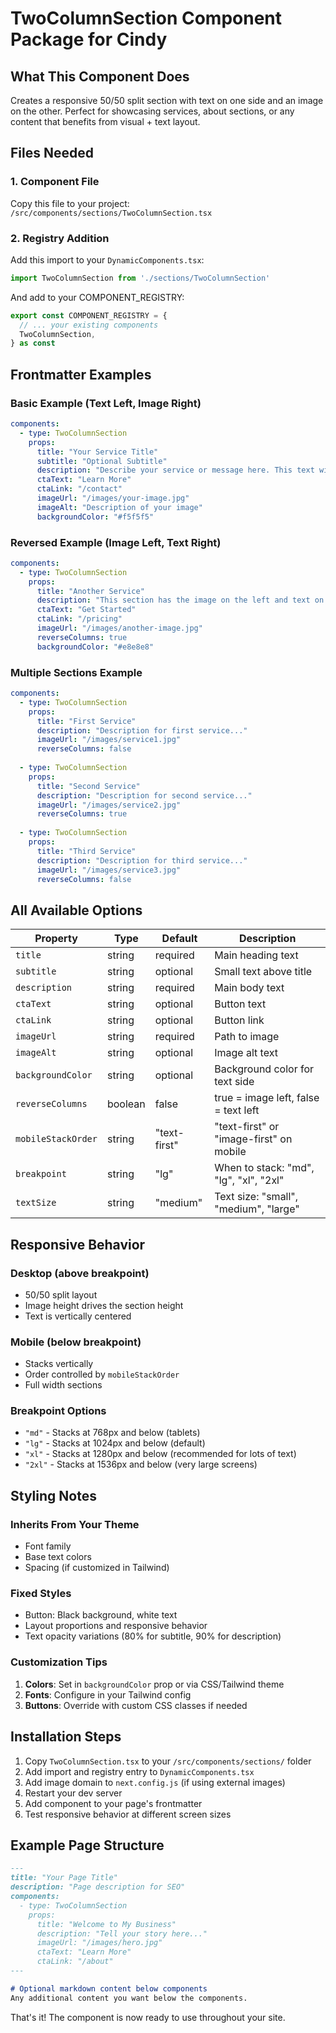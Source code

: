 # TwoColumnSection Component Package for Cindy

## What This Component Does
Creates a responsive 50/50 split section with text on one side and an image on the other. Perfect for showcasing services, about sections, or any content that benefits from visual + text layout.

## Files Needed

### 1. Component File
Copy this file to your project: `/src/components/sections/TwoColumnSection.tsx`

### 2. Registry Addition
Add this import to your `DynamicComponents.tsx`:
```typescript
import TwoColumnSection from './sections/TwoColumnSection'
```

And add to your COMPONENT_REGISTRY:
```typescript
export const COMPONENT_REGISTRY = {
  // ... your existing components
  TwoColumnSection,
} as const
```


## Frontmatter Examples

### Basic Example (Text Left, Image Right)
```yaml
components:
  - type: TwoColumnSection
    props:
      title: "Your Service Title"
      subtitle: "Optional Subtitle"
      description: "Describe your service or message here. This text will appear on the left side."
      ctaText: "Learn More"
      ctaLink: "/contact"
      imageUrl: "/images/your-image.jpg"
      imageAlt: "Description of your image"
      backgroundColor: "#f5f5f5"
```

### Reversed Example (Image Left, Text Right)
```yaml
components:
  - type: TwoColumnSection
    props:
      title: "Another Service"
      description: "This section has the image on the left and text on the right."
      ctaText: "Get Started"
      ctaLink: "/pricing"
      imageUrl: "/images/another-image.jpg"
      reverseColumns: true
      backgroundColor: "#e8e8e8"
```

### Multiple Sections Example
```yaml
components:
  - type: TwoColumnSection
    props:
      title: "First Service"
      description: "Description for first service..."
      imageUrl: "/images/service1.jpg"
      reverseColumns: false
      
  - type: TwoColumnSection
    props:
      title: "Second Service"
      description: "Description for second service..."
      imageUrl: "/images/service2.jpg"
      reverseColumns: true
      
  - type: TwoColumnSection
    props:
      title: "Third Service"
      description: "Description for third service..."
      imageUrl: "/images/service3.jpg"
      reverseColumns: false
```

## All Available Options

| Property | Type | Default | Description |
|----------|------|---------|-------------|
| `title` | string | required | Main heading text |
| `subtitle` | string | optional | Small text above title |
| `description` | string | required | Main body text |
| `ctaText` | string | optional | Button text |
| `ctaLink` | string | optional | Button link |
| `imageUrl` | string | required | Path to image |
| `imageAlt` | string | optional | Image alt text |
| `backgroundColor` | string | optional | Background color for text side |
| `reverseColumns` | boolean | false | true = image left, false = text left |
| `mobileStackOrder` | string | "text-first" | "text-first" or "image-first" on mobile |
| `breakpoint` | string | "lg" | When to stack: "md", "lg", "xl", "2xl" |
| `textSize` | string | "medium" | Text size: "small", "medium", "large" |

## Responsive Behavior

### Desktop (above breakpoint)
- 50/50 split layout
- Image height drives the section height
- Text is vertically centered

### Mobile (below breakpoint)
- Stacks vertically
- Order controlled by `mobileStackOrder`
- Full width sections

### Breakpoint Options
- `"md"` - Stacks at 768px and below (tablets)
- `"lg"` - Stacks at 1024px and below (default)
- `"xl"` - Stacks at 1280px and below (recommended for lots of text)
- `"2xl"` - Stacks at 1536px and below (very large screens)

## Styling Notes

### Inherits From Your Theme
- Font family
- Base text colors
- Spacing (if customized in Tailwind)

### Fixed Styles
- Button: Black background, white text
- Layout proportions and responsive behavior
- Text opacity variations (80% for subtitle, 90% for description)

### Customization Tips
1. **Colors**: Set in `backgroundColor` prop or via CSS/Tailwind theme
2. **Fonts**: Configure in your Tailwind config
3. **Buttons**: Override with custom CSS classes if needed

## Installation Steps

1. Copy `TwoColumnSection.tsx` to your `/src/components/sections/` folder
2. Add import and registry entry to `DynamicComponents.tsx`
3. Add image domain to `next.config.js` (if using external images)
4. Restart your dev server
5. Add component to your page's frontmatter
6. Test responsive behavior at different screen sizes

## Example Page Structure

```markdown
---
title: "Your Page Title"
description: "Page description for SEO"
components:
  - type: TwoColumnSection
    props:
      title: "Welcome to My Business"
      description: "Tell your story here..."
      imageUrl: "/images/hero.jpg"
      ctaText: "Learn More"
      ctaLink: "/about"
---

# Optional markdown content below components
Any additional content you want below the components.
```

That's it! The component is now ready to use throughout your site.
